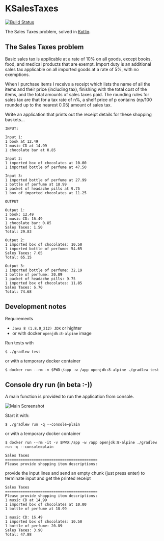 # KSalesTaxes

[![Build Status](https://api.travis-ci.org/danielemegna/KSalesTaxes.svg?branch=master)](https://travis-ci.org/danielemegna/KSalesTaxes)

The Sales Taxes problem, solved in [Kotlin](https://kotlinlang.org/).

## The Sales Taxes problem

Basic sales tax is applicable at a rate of 10% on all goods, except books, food, and medical products that are exempt.
Import duty is an additional sales tax applicable on all imported goods at a rate of 5%, with no exemptions.

When I purchase items I receive a receipt which lists the name of all the items and their price (including tax), finishing with the total cost of the items, and the total amounts of sales taxes paid.
The rounding rules for sales tax are that for a tax rate of n%, a shelf price of p contains (np/100 rounded up to the nearest 0.05) amount of sales tax.

Write an application that prints out the receipt details for these shopping baskets...

```
INPUT:

Input 1:
1 book at 12.49
1 music CD at 14.99
1 chocolate bar at 0.85

Input 2:
1 imported box of chocolates at 10.00
1 imported bottle of perfume at 47.50

Input 3:
1 imported bottle of perfume at 27.99
1 bottle of perfume at 18.99
1 packet of headache pills at 9.75
1 box of imported chocolates at 11.25

OUTPUT

Output 1:
1 book: 12.49
1 music CD: 16.49
1 chocolate bar: 0.85
Sales Taxes: 1.50
Total: 29.83

Output 2:
1 imported box of chocolates: 10.50
1 imported bottle of perfume: 54.65
Sales Taxes: 7.65
Total: 65.15

Output 3:
1 imported bottle of perfume: 32.19
1 bottle of perfume: 20.89
1 packet of headache pills: 9.75
1 imported box of chocolates: 11.85
Sales Taxes: 6.70
Total: 74.68
```

## Development notes

Requirements

* `Java 8 (1.8.0_212) JDK` or highter
* or with docker `openjdk:8-alpine` image

Run tests with
```
$ ./gradlew test
```
or with a temporary docker container
```
$ docker run --rm -v $PWD:/app -w /app openjdk:8-alpine ./gradlew test
```

## Console dry run (in beta :-))

A main function is provided to run the application from console.

![Main Screenshot](https://i.ibb.co/rmNFzLT/main-screenshot.png)

Start it with:

```
$ ./gradlew run -q --console=plain
```
or with a temporary docker container
```
$ docker run --rm -it -v $PWD:/app -w /app openjdk:8-alpine ./gradlew run -q --console=plain
```
```
Sales Taxes
==========================================
Please provide shopping item descriptions:
```

provide the input lines and send an empty chunk (just press enter) to terminate input and get the printed receipt

```
Sales Taxes
==========================================
Please provide shopping item descriptions:
1 music CD at 14.99
1 imported box of chocolates at 10.00
1 bottle of perfume at 18.99

1 music CD: 16.49
1 imported box of chocolates: 10.50
1 bottle of perfume: 20.89
Sales Taxes: 3.90
Total: 47.88
```
